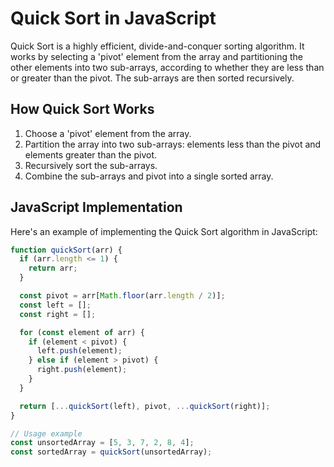 # Quick Sort in JavaScript

Quick Sort is a highly efficient, divide-and-conquer sorting algorithm. It works by selecting a 'pivot' element from the array and partitioning the other elements into two sub-arrays, according to whether they are less than or greater than the pivot. The sub-arrays are then sorted recursively.

## How Quick Sort Works

1. Choose a 'pivot' element from the array.
2. Partition the array into two sub-arrays: elements less than the pivot and elements greater than the pivot.
3. Recursively sort the sub-arrays.
4. Combine the sub-arrays and pivot into a single sorted array.

## JavaScript Implementation

Here's an example of implementing the Quick Sort algorithm in JavaScript:

```javascript
function quickSort(arr) {
  if (arr.length <= 1) {
    return arr;
  }

  const pivot = arr[Math.floor(arr.length / 2)];
  const left = [];
  const right = [];

  for (const element of arr) {
    if (element < pivot) {
      left.push(element);
    } else if (element > pivot) {
      right.push(element);
    }
  }

  return [...quickSort(left), pivot, ...quickSort(right)];
}

// Usage example
const unsortedArray = [5, 3, 7, 2, 8, 4];
const sortedArray = quickSort(unsortedArray);
